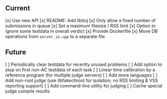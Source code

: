 ## Current

[x] Use new API
[x] README: Add libtioj
[x] Only allow a fixed number of submissions in queue
[x] Set a maximum filesize / RSS limit
[x] Option to ignore some testdata in overall verdict
[x] Provide Dockerfile
[x] Move DB operations from `server_io.cpp` to a separate file

## Future

[ ] Periodically clear testdata for recently unused problems
[ ] Add option to stop on first non-AC testdata of each task
[ ] Linear time calibration by a reference program (for multiple judge servers)
[ ] Add more languages
[ ] Add non-root judge (use libfakechroot for isolation; no RSS limiting & VSS reporting support)
[ ] Add command-line utility for judging
[ ] Cache special judge compile results
